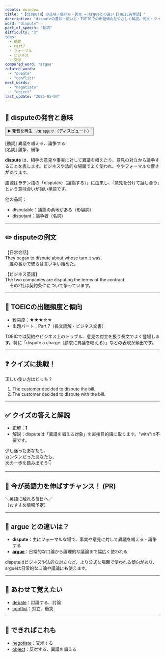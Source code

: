 ```yaml
---
robots: noindex
title: "【dispute】の意味・使い方・例文 ― argueとの違い【TOEIC英単語】"
description: "disputeの意味・使い方・TOEICでの出題傾向をやさしく解説。例文・クイズ付きでargueとの違いもわかりやすく学べます。"
word: "dispute"
part_of_speech: "動詞"
difficulty: "3"
tags:
  - 動詞
  - Part7
  - フォーマル
  - ビジネス
  - 交渉
compared_word: "argue"
related_words:
  - "debate"
  - "conflict"
next_words:
  - "negotiate"
  - "object"
last_update: "2025-05-04"
---
```


## 🔰 disputeの発音と意味

<button class="play-audio" onclick="playTTS('dispute')">
  <span class="play-audio-main">
    ▶️ 発音を再生　/dɪˈspjuːt/
  </span>
  <span class="play-audio-sub">
    （ディスピュート）
  </span>
</button>

[動詞] 異議を唱える、論争する  
[名詞] 論争、紛争

**dispute** は、相手の意見や事実に対して異議を唱えたり、意見の対立から論争することを表します。ビジネスや法的な場面でよく使われ、ややフォーマルな響きがあります。

語源はラテン語の「disputare（議論する）」に由来し、「意見を分けて話し合う」という意味合いが強い単語です。

他の品詞：  
- disputable：議論の余地がある（形容詞）
- disputant：論争者（名詞）

---

## ✏️ disputeの例文

【日常会話】  
They began to dispute about whose turn it was.  
　誰の番かで彼らは言い争い始めた。

【ビジネス英語】  
The two companies are disputing the terms of the contract.  
　その2社は契約条件について争っています。

---

## 🎯 TOEICの出題頻度と傾向

- 難易度：★★★☆☆
- 出題パート：Part 7（長文読解・ビジネス文書）

TOEICでは契約やビジネス上のトラブル、意見の対立を扱う長文でよく登場します。特に「dispute a charge（請求に異議を唱える）」などの表現が頻出です。

---

## ❓ クイズに挑戦！

正しい使い方はどっち？

1. The customer decided to dispute the bill.  
2. The customer decided to dispute with the bill.

---

## ✅ クイズの答えと解説

- 正解：**1**
- 解説：disputeは「異議を唱える対象」を直接目的語に取ります。"with"は不要です。

少し迷ったあなたも、  
カンタンだったあなたも、  
次の一歩を踏み出そう👇️

---

## 🚀 今が英語力を伸ばすチャンス！ (PR)

<div class="info-center">
＼英語に触れる毎日へ／<br>  
（おすすめ情報予定）
</div>

---

## 🤔  argue との違いは？

- **dispute**：主にフォーマルな場で、事実や意見に対して異議を唱える・論争する
- **[argue](/word/argue)**：日常的な口論から論理的な議論まで幅広く使われる

disputeはビジネスや法的な対立など、より公式な場面で使われる傾向があり、argueは日常的な口論や議論にも使えます。

---

## 🧩 あわせて覚えたい

- [debate](/word/debate)：討論する、討論
- [conflict](/word/conflict)：対立、衝突

---

## 📖 できればこれも

- [negotiate](/word/negotiate)：交渉する
- [object](/word/object)：反対する、異議を唱える

<!-- cvid: aid20_bid34 -->
